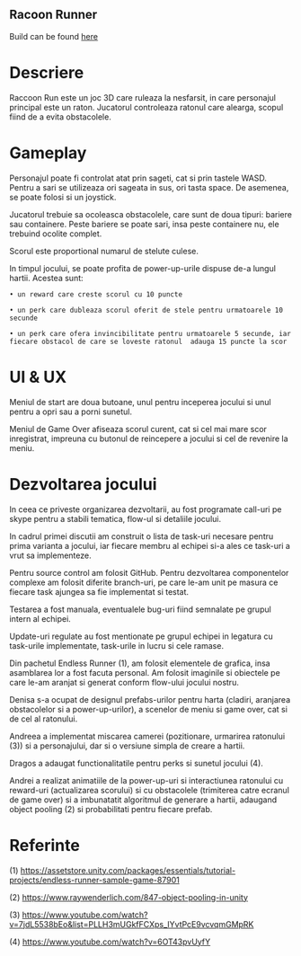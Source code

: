 ## Racoon Runner

Build can be found [here](https://github.com/andreeapanait99/racoon-runner-build)

# Descriere

Raccoon Run este un joc 3D care ruleaza la nesfarsit, in care personajul principal este un raton. Jucatorul controleaza ratonul care alearga, scopul fiind de a evita obstacolele.

# Gameplay
Personajul poate fi controlat atat prin sageti, cat si prin tastele WASD. Pentru a sari se utilizeaza ori sageata in sus, ori tasta space. De asemenea, se poate folosi si un joystick.

Jucatorul trebuie sa ocoleasca obstacolele, care sunt de doua tipuri: bariere sau containere. Peste bariere se poate sari, insa peste containere nu, ele trebuind ocolite complet.

Scorul este proportional numarul de stelute culese.

In timpul jocului, se poate profita de power-up-urile dispuse de-a lungul hartii. Acestea sunt:

    • un reward care creste scorul cu 10 puncte

    • un perk care dubleaza scorul oferit de stele pentru urmatoarele 10 secunde

    • un perk care ofera invincibilitate pentru urmatoarele 5 secunde, iar fiecare obstacol de care se loveste ratonul  adauga 15 puncte la scor
	
# UI & UX
Meniul de start are doua butoane, unul pentru inceperea jocului si unul pentru a opri sau a porni sunetul.

Meniul de Game Over afiseaza scorul curent, cat si cel mai mare scor inregistrat, impreuna cu butonul de reincepere a jocului si cel de revenire la meniu.

# Dezvoltarea jocului
In ceea ce priveste organizarea dezvoltarii, au fost programate call-uri pe skype pentru a stabili tematica, flow-ul si detaliile jocului.

In cadrul primei discutii am construit o lista de task-uri necesare pentru prima varianta a jocului, iar fiecare membru al echipei si-a ales ce task-uri a vrut sa implementeze.

Pentru source control am folosit GitHub. Pentru dezvoltarea componentelor complexe am folosit diferite branch-uri, pe care le-am unit pe masura ce fiecare task ajungea sa fie implementat si testat.

Testarea a fost manuala, eventualele bug-uri fiind semnalate pe grupul intern al echipei.

Update-uri regulate au fost mentionate pe grupul echipei in legatura cu task-urile implementate, task-urile in lucru si cele ramase.

Din pachetul Endless Runner (1), am folosit elementele de grafica, insa asamblarea lor a fost facuta personal. Am folosit imaginile si obiectele pe care le-am aranjat si generat conform flow-ului jocului nostru.

Denisa s-a ocupat de designul prefabs-urilor pentru harta (cladiri, aranjarea obstacolelor si a power-up-urilor), a scenelor de meniu si game over, cat si de cel al ratonului.

Andreea a implementat miscarea camerei (pozitionare, urmarirea ratonului (3)) si a personajului, dar si o versiune simpla de creare a hartii.

Dragos a adaugat functionalitatile pentru perks si sunetul jocului (4).

Andrei a realizat animatiile de la power-up-uri si interactiunea ratonului cu reward-uri (actualizarea scorului) si cu obstacolele (trimiterea catre ecranul de game over) si a imbunatatit algoritmul de generare a hartii, adaugand object pooling (2) si probabilitati pentru fiecare prefab.

# Referinte
(1) https://assetstore.unity.com/packages/essentials/tutorial-projects/endless-runner-sample-game-87901 

(2) https://www.raywenderlich.com/847-object-pooling-in-unity

(3) https://www.youtube.com/watch?v=7jdL5538bEo&list=PLLH3mUGkfFCXps_IYvtPcE9vcvqmGMpRK 

(4) https://www.youtube.com/watch?v=6OT43pvUyfY